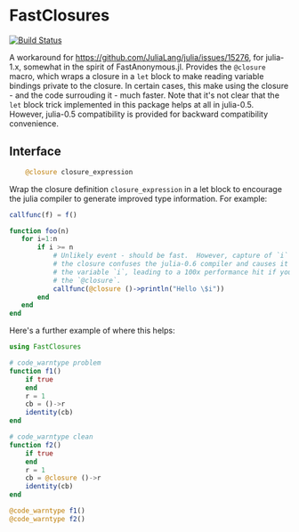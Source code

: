 # FastClosures

[![Build Status](https://github.com/c42f/FastClosures.jl/workflows/CI/badge.svg)](https://github.com/c42f/FastClosures.jl/actions)

A workaround for https://github.com/JuliaLang/julia/issues/15276, for julia-1.x,
somewhat in the spirit of FastAnonymous.jl.  Provides the `@closure` macro,
which wraps a closure in a `let` block to make reading variable bindings private
to the closure.  In certain cases, this make using the closure - and the code
surrouding it - much faster.  Note that it's not clear that the `let` block
trick implemented in this package helps at all in julia-0.5.  However, julia-0.5
compatibility is provided for backward compatibility convenience.

## Interface

```julia
    @closure closure_expression
```

Wrap the closure definition `closure_expression` in a let block to encourage
the julia compiler to generate improved type information.  For example:

```julia
callfunc(f) = f()

function foo(n)
   for i=1:n
       if i >= n
           # Unlikely event - should be fast.  However, capture of `i` inside
           # the closure confuses the julia-0.6 compiler and causes it to box
           # the variable `i`, leading to a 100x performance hit if you remove
           # the `@closure`.
           callfunc(@closure ()->println("Hello \$i"))
       end
   end
end
```


Here's a further example of where this helps:

```julia
using FastClosures

# code_warntype problem
function f1()
    if true
    end
    r = 1
    cb = ()->r
    identity(cb)
end

# code_warntype clean
function f2()
    if true
    end
    r = 1
    cb = @closure ()->r
    identity(cb)
end

@code_warntype f1()
@code_warntype f2()
```

